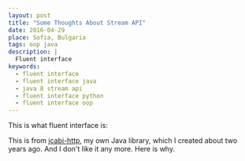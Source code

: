 ```yaml
---
layout: post
title: "Some Thoughts About Stream API"
date: 2016-04-29
place: Sofia, Bulgaria
tags: oop java
description: |
  Fluent interface
keywords:
  - fluent interface
  - fluent interface java
  - java 8 stream api
  - fluent interface python
  - fluent interface oop
---
```


This is what fluent interface is:



This is from [jcabi-http](http://http.jcabi.com), my own Java library,
which I created about two years ago. And I don't like it any more. Here is why.

<!--more-->


